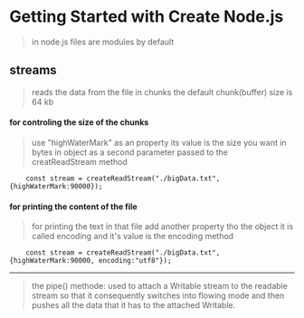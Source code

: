# Getting Started with Create Node.js

> in node.js files are modules by default

## streams

> reads the data from the file in chunks
> the default chunk(buffer) size is 64 kb

#### for controling the size of the chunks

> use "highWaterMark" as an property its value is the size you want in bytes in object as a second parameter passed to the creatReadStream method

```
    const stream = createReadStream("./bigData.txt",{highWaterMark:90000});
```

#### for printing the content of the file

> for printing the text in that file add another property tho the object it is called encoding and it's value is the encoding method

```
    const stream = createReadStream("./bigData.txt",{highWaterMark:90000, encoding:"utf8"});
```

---

> the pipe() methode: used to attach a Writable stream to the readable stream so that it consequently switches into flowing mode and then pushes all the data that it has to the attached Writable.
